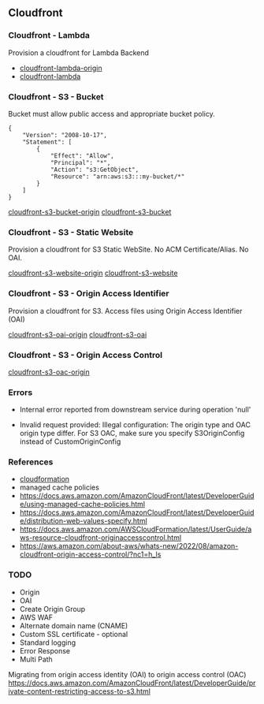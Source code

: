 ## Cloudfront

### Cloudfront - Lambda

Provision a cloudfront for Lambda Backend

- [cloudfront-lambda-origin](cloudfront-lambda-origin.yaml)
- [cloudfront-lambda](cloudfront-lambda.yaml)

### Cloudfront - S3 - Bucket

Bucket must allow public access and appropriate bucket policy.

```
{
    "Version": "2008-10-17",
    "Statement": [
        {
            "Effect": "Allow",
            "Principal": "*",
            "Action": "s3:GetObject",
            "Resource": "arn:aws:s3:::my-bucket/*"
        }
    ]
}
```
[cloudfront-s3-bucket-origin](cloudfront-s3-bucket-origin.yaml)
[cloudfront-s3-bucket](cloudfront-s3-bucket.yaml)

### Cloudfront - S3 - Static Website

Provision a cloudfront for S3 Static WebSite. 
No ACM Certificate/Alias. No OAI.

[cloudfront-s3-website-origin](cloudfront-s3-website-origin.yaml)
[cloudfront-s3-website](cloudfront-s3-website.yaml)

### Cloudfront - S3 - Origin Access Identifier

Provision a cloudfront for S3. Access files using Origin Access Identifier (OAI)

[cloudfront-s3-oai-origin](cloudfront-s3-oai-origin.yaml)
[cloudfront-s3-oai](cloudfront-s3-oai.yaml)

### Cloudfront - S3 - Origin Access Control

[cloudfront-s3-oac-origin](cloudfront-s3-oac-origin.yaml)

### Errors

- Internal error reported from downstream service during operation 'null'

- Invalid request provided: Illegal configuration: The origin type and OAC origin type differ. 
  For S3 OAC, make sure you specify S3OriginConfig instead of CustomOriginConfig

### References
- [cloudformation](https://docs.aws.amazon.com/ja_jp/AWSCloudFormation/latest/UserGuide/AWS_CloudFront.html)
- managed cache policies
- https://docs.aws.amazon.com/AmazonCloudFront/latest/DeveloperGuide/using-managed-cache-policies.html
- https://docs.aws.amazon.com/AmazonCloudFront/latest/DeveloperGuide/distribution-web-values-specify.html
- https://docs.aws.amazon.com/AWSCloudFormation/latest/UserGuide/aws-resource-cloudfront-originaccesscontrol.html
- https://aws.amazon.com/about-aws/whats-new/2022/08/amazon-cloudfront-origin-access-control/?nc1=h_ls


### TODO
- Origin
- OAI
- Create Origin Group
- AWS WAF
- Alternate domain name (CNAME) 
- Custom SSL certificate - optional
- Standard logging
- Error Response
- Multi Path

Migrating from origin access identity (OAI) to origin access control (OAC)
https://docs.aws.amazon.com/AmazonCloudFront/latest/DeveloperGuide/private-content-restricting-access-to-s3.html
